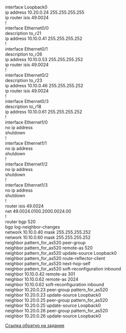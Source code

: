 interface Loopback0   
 ip address 10.20.0.24 255.255.255.255   
 ip router isis 49.0024   
!   
interface Ethernet0/0   
 description to_r21   
 ip address 10.10.0.41 255.255.255.252   
!   
interface Ethernet0/1   
 description to_r26   
 ip address 10.10.0.53 255.255.255.252   
 ip router isis 49.0024   
!   
interface Ethernet0/2   
 description to_r23   
 ip address 10.10.0.46 255.255.255.252   
 ip router isis 49.0024   
!   
interface Ethernet0/3   
 description to_r18   
 ip address 10.10.0.61 255.255.255.252   
!   
interface Ethernet1/0   
 no ip address   
 shutdown   
!   
interface Ethernet1/1   
 no ip address   
 shutdown   
!   
interface Ethernet1/2   
 no ip address   
 shutdown    
!   
interface Ethernet1/3   
 no ip address   
 shutdown   
!   
router isis 49.0024   
 net 49.0024.0100.2000.0024.00   
!   
router bgp 520   
 bgp log-neighbor-changes   
 network 10.10.0.40 mask 255.255.255.252   
 network 10.10.0.60 mask 255.255.255.252   
 neighbor pattern_for_as520 peer-group   
 neighbor pattern_for_as520 remote-as 520   
 neighbor pattern_for_as520 update-source Loopback0   
 neighbor pattern_for_as520 route-reflector-client   
 neighbor pattern_for_as520 next-hop-self   
 neighbor pattern_for_as520 soft-reconfiguration inbound   
 neighbor 10.10.0.42 remote-as 301   
 neighbor 10.10.0.62 remote-as 2024   
 neighbor 10.10.0.62 soft-reconfiguration inbound   
 neighbor 10.20.0.23 peer-group pattern_for_as520   
 neighbor 10.20.0.23 update-source Loopback0   
 neighbor 10.20.0.25 peer-group pattern_for_as520   
 neighbor 10.20.0.25 update-source Loopback0   
 neighbor 10.20.0.26 peer-group pattern_for_as520   
 neighbor 10.20.0.26 update-source Loopback0   

[Ссылка обратно на задание](/labs/lab09/ibgp_triada/README.md#)   